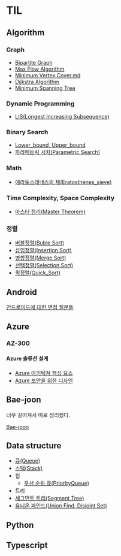 # TIL

## Algorithm

### Graph

- [Bipartite Graph](https://github.com/Alphanewbie/TIL/blob/master/Algorithm/Graph/Bipartite_Graph/Bipartite_Graph.md)
- [Max Flow Algorithm](https://github.com/Alphanewbie/TIL/blob/master/Algorithm/Graph/Max_Flow_Algorithm/Max_Flow_Algorithm.md)
- [Minimum Vertex Cover.md](https://github.com/Alphanewbie/TIL/blob/master/Algorithm/Graph/Minimum_Vertex_Cover/Minimum_Vertex_Cover.md)
- [Dijkstra Algorithm](https://github.com/Alphanewbie/TIL/blob/master/Algorithm/Graph/Shortest_Path_Problem/Dijkstra_Algorithm/Dijkstra_Algorithm.md)
- [Minimum Spanning Tree](https://github.com/Alphanewbie/TIL/blob/master/Algorithm/Graph/Spanning_Tree/Spanning_Tree.md)

### Dynamic Programming

- [LIS(Longest Increasing Subsequence)](https://github.com/Alphanewbie/TIL/blob/master/Algorithm/Dynamic_Programming/LIS(Longest_Increasing_Subsequence).md)

### Binary Search

- [Lower_bound, Upper_bound](https://github.com/Alphanewbie/TIL/blob/master/Algorithm/Binaray_Search/Lower_bound%2CUpper_bound.md)
- [파라메트릭 서치(Parametric Search)](https://github.com/Alphanewbie/TIL/blob/master/Algorithm/Binaray_Search/Parametric_Search.md)

### Math

- [에라토스테네스의 체(Eratosthenes_sieve)](https://github.com/Alphanewbie/TIL/blob/master/Algorithm/Math/Eratosthenes_sieve/Eratosthenes_sieve.md)

### Time Complexity, Space Complexity

- [마스터 정리(Master Theorem)](https://github.com/Alphanewbie/TIL/blob/master/Algorithm/Time_Complexity%2CSpace_Complexity/Master_Theorem/Master_Theorem.md)

### 정렬

- [버블정렬(Buble Sort)](https://github.com/Alphanewbie/TIL/blob/master/Algorithm/Sort/Bubble_Sort/Buble_Sort.md)
- [삽입정렬(Insertion Sort)](https://github.com/Alphanewbie/TIL/blob/master/Algorithm/Sort/Insertion_Sort/Insertion_Sort.md)
- [병합정렬(Merge Sort)](https://github.com/Alphanewbie/TIL/blob/master/Algorithm/Sort/Merge_Sort/Merge_Sort.md)
- [선택정렬(Selection Sort)](https://github.com/Alphanewbie/TIL/blob/master/Algorithm/Sort/Selection_Sort/Selection_Sort.md)
- [퀵정렬(Quick_Sort)](https://github.com/Alphanewbie/TIL/blob/master/Algorithm/Sort/Quick_Sort/Quick_Sort.md)

## Android

[안드로이드에 대한 면접 질문들](https://github.com/Alphanewbie/TIL/blob/master/Andorid/Android.md)

## Azure

### AZ-300

#### Azure 솔류션 설계

- [Azure 아키텍쳐 핵심 요쇼](https://github.com/Alphanewbie/TIL/blob/master/Azure/AZ-300/Azure_솔류션_설계/Azure_아키텍쳐_핵심_요쇼.md)
- [Azure 보안을 위한 디자인](https://github.com/Alphanewbie/TIL/blob/master/Azure/AZ-300/Azure_솔류션_설계/Azure_보안을_위한_디자인.md)

## Bae-joon

너무 길어져서 따로 정리했다.

[Bae-joon](https://github.com/Alphanewbie/TIL/tree/master/Bae-joon#bae-joon)

## Data structure

- [큐(Queue)](https://github.com/Alphanewbie/TIL/blob/master/Data_Stucture/Queue/Queue.md)
- [스택(Stack)](https://github.com/Alphanewbie/TIL/blob/master/Data_Stucture/Stack/Stack.md)
- 힙
  - [우선 순위 큐(PriorityQueue)](https://github.com/Alphanewbie/TIL/blob/master/Data_Stucture/PriorityQueue/PriorityQueue.md)
- 트리
- [세그먼트 트리(Segment Tree)](https://github.com/Alphanewbie/TIL/blob/master/Data_Stucture/Segment_Tree/Segment_Tree.md)
- [유니온 파인드(Union Find, Disjoint Set)](https://github.com/Alphanewbie/TIL/tree/master/Data_Stucture/Union_Find%2CDisjoint_Set)

## Python

## Typescript

